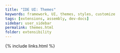 ```yaml
---
title: "IDE UI: Themes"
keywords: framework, UI, themes, styles, customize
tags: [extensions, assembly, dev-docs]
sidebar: user_sidebar
permalink: themes.html
folder: extensibility
---
```


{% include links.html %}
